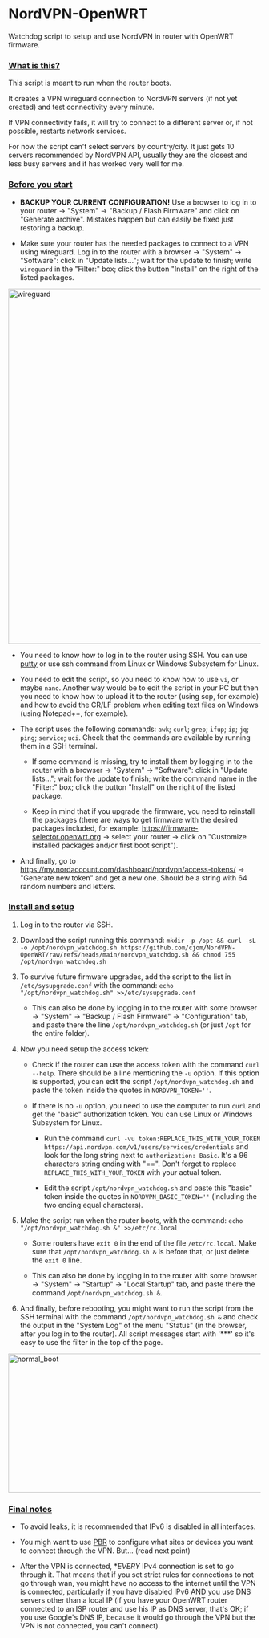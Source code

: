 # NordVPN-OpenWRT
Watchdog script to setup and use NordVPN in router with OpenWRT firmware.

###
### <ins>What is this?</ins>

This script is meant to run when the router boots.

It creates a VPN wireguard connection to NordVPN servers (if not yet created) and test connectivity every minute.

If VPN connectivity fails, it will try to connect to a different server or, if not possible, restarts network services.

For now the script can't select servers by country/city. It just gets 10 servers recommended by NordVPN API, usually they are the closest and less busy servers and it has worked very well for me.

###

### <ins>Before you start</ins>

- **BACKUP YOUR CURRENT CONFIGURATION!** Use a browser to log in to your router -> "System" -> "Backup / Flash Firmware" and click on "Generate archive". Mistakes happen but can easily be fixed just restoring a backup.

- Make sure your router has the needed packages to connect to a VPN using wireguard. Log in to the router with a browser -> "System" -> "Software": click in "Update lists..."; wait for the update to finish; write `wireguard` in the "Filter:" box; click the button "Install" on the right of the listed packages.

<img width="1194" height="708" alt="wireguard" src="https://github.com/user-attachments/assets/b5d9e128-9163-47d5-8500-c4b9236982a8" />


- You need to know how to log in to the router using SSH. You can use [putty](https://www.putty.org) or use ssh command from Linux or Windows Subsystem for Linux.

- You need to edit the script, so you need to know how to use `vi`, or maybe `nano`. Another way would be to edit the script in your PC but then you need to know how to upload it to the router (using scp, for example) and how to avoid the CR/LF problem when editing text files on Windows (using Notepad++, for example).

- The script uses the following commands: `awk`; `curl`; `grep`; `ifup`; `ip`; `jq`; `ping`; `service`; `uci`. Check that the commands are available by running them in a SSH terminal.

  + If some command is missing, try to install them by logging in to the router with a browser -> "System" -> "Software": click in "Update lists..."; wait for the update to finish; write the command name in the "Filter:" box; click the button "Install" on the right of the listed package.
 
  + Keep in mind that if you upgrade the firmware, you need to reinstall the packages (there are ways to get firmware with the desired packages included, for example: https://firmware-selector.openwrt.org -> select your router -> click on "Customize installed packages and/or first boot script").

- And finally, go to https://my.nordaccount.com/dashboard/nordvpn/access-tokens/ -> "Generate new token" and get a new one. Should be a string with 64 random numbers and letters.

###

### <ins>Install and setup</ins>

1. Log in to the router via SSH. 

2. Download the script running this command: `mkdir -p /opt && curl -sL -o /opt/nordvpn_watchdog.sh https://github.com/cjom/NordVPN-OpenWRT/raw/refs/heads/main/nordvpn_watchdog.sh && chmod 755 /opt/nordvpn_watchdog.sh`

3. To survive future firmware upgrades, add the script to the list in `/etc/sysupgrade.conf` with the command: `echo "/opt/nordvpn_watchdog.sh" >>/etc/sysupgrade.conf`

   - This can also be done by logging in to the router with some browser -> "System" -> "Backup / Flash Firmware" -> "Configuration" tab, and paste there the line `/opt/nordvpn_watchdog.sh` (or just `/opt` for the entire folder).

4. Now you need setup the access token:

   - Check if the router can use the access token with the command `curl --help`. There should be a line mentioning the `-u` option. If this option is supported, you can edit the script `/opt/nordvpn_watchdog.sh` and paste the token inside the quotes in `NORDVPN_TOKEN=''`.

   - If there is no `-u` option, you need to use the computer to run `curl` and get the "basic" authorization token. You can use Linux or Windows Subsystem for Linux.

     + Run the command `curl -vu token:REPLACE_THIS_WITH_YOUR_TOKEN https://api.nordvpn.com/v1/users/services/credentials` and look for the long string next to `authorization: Basic`. It's a 96 characters string ending with "==". Don't forget to replace `REPLACE_THIS_WITH_YOUR_TOKEN` with your actual token.

     + Edit the script `/opt/nordvpn_watchdog.sh` and paste this "basic" token inside the quotes in `NORDVPN_BASIC_TOKEN=''` (including the two ending equal characters).

5. Make the script run when the router boots, with the command: `echo "/opt/nordvpn_watchdog.sh &" >>/etc/rc.local`

   - Some routers have `exit 0` in the end of the file `/etc/rc.local`. Make sure that `/opt/nordvpn_watchdog.sh &` is before that, or just delete the `exit 0` line.

   - This can also be done by logging in to the router with some browser -> "System" -> "Startup" -> "Local Startup" tab, and paste there the command `/opt/nordvpn_watchdog.sh &`.

6. And finally, before rebooting, you might want to run the script from the SSH terminal with the command `/opt/nordvpn_watchdog.sh &` and check the output in the "System Log" of the menu "Status" (in the browser, after you log in to the router). All script messages start with '***' so it's easy to use the filter in the top of the page.

<img width="550" height="277" alt="normal_boot" src="https://github.com/user-attachments/assets/a8c517c5-9b8c-48be-a508-14c614dcaef7" />


###

### <ins>Final notes</ins>

- To avoid leaks, it is recommended that IPv6 is disabled in all interfaces.

- You migh want to use [PBR](https://docs.openwrt.melmac.ca/pbr) to configure what sites or devices you want to connect through the VPN. But... (read next point)

- After the VPN is connected, **EVERY* IPv4 connection is set to go through it. That means that if you set strict rules for connections to not go through wan, you might have no access to the internet until the VPN is connected, particularly if you have disabled IPv6 AND you use DNS servers other than a local IP (if you have your OpenWRT router connected to an ISP router and use his IP as DNS server, that's OK; if you use Google's DNS IP, because it would go through the VPN but the VPN is not connected, you can't connect).
